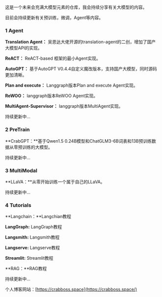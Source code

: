 这是一个未来会充满大模型元素的仓库，我会持续分享有关大模型的内容。

目前会持续更新有关预训练，微调，Agent等内容。

### 1 Agent

**Translation Agent：** 吴恩达大佬开源的translation-agent的二创，增加了国产大模型API的实现。

**ReACT：** ReACT-based 框架的最小Agent实现。

**AutoGPT：** 基于AutoGPT V0.4.4自定义魔改版本，支持国产大模型，同时源码更加清晰。

**Plan and execute：** Langgraph版本Plan and execute Agent实现。

**ReWOO：** langgraph版本ReWOO Agent实现。

**MultiAgent-Supervisor：** langgraph版本MultiAgent实现。

持续更新中...

### 2 PreTrain

**CrabGPT：**基于Qwen1.5 0.24B模型和ChatGLM3-6B词表和13B预训练数据从零预训练的大模型。

持续更新中...

### 3 MultiModal

**LLaVA：**从零开始训练一个属于自己的LLaVA。

持续更新中...

### 4 Tutorials

**Langchain：**Langchian教程

**LangGraph:** LangGraph教程

**Langsmith:** Langsmith教程

**Langserve:** Langserve教程

**Streamlit:** Streamlit教程

**RAG：**RAG教程

持续更新中...



个人博客网站：[https://crabboss.space](https://crabboss.space/)


